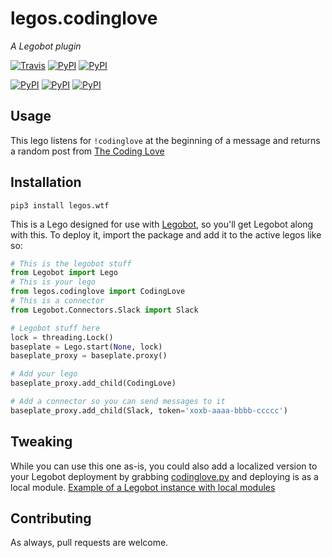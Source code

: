 # legos.codinglove

_A Legobot plugin_

[![Travis](https://img.shields.io/travis/Legobot/legos.codinglove.svg)]() [![PyPI](https://img.shields.io/pypi/pyversions/legos.codinglove.svg)]() [![PyPI](https://img.shields.io/pypi/v/legos.codinglove.svg)]()

[![PyPI](https://img.shields.io/pypi/wheel/legos.codinglove.svg)]() [![PyPI](https://img.shields.io/pypi/l/legos.codinglove.svg)]() [![PyPI](https://img.shields.io/pypi/status/legos.codinglove.svg)]()

## Usage

This lego listens for `!codinglove` at the beginning of a message and returns a random post from [The Coding Love](http://thecodinglove.com/)

## Installation
`pip3 install legos.wtf`

This is a Lego designed for use with [Legobot](https://github.com/Legobot/Legobot), so you'll get Legobot along with this. To deploy it, import the package and add it to the active legos like so:

```python
# This is the legobot stuff
from Legobot import Lego
# This is your lego
from legos.codinglove import CodingLove
# This is a connector
from Legobot.Connectors.Slack import Slack

# Legobot stuff here
lock = threading.Lock()
baseplate = Lego.start(None, lock)
baseplate_proxy = baseplate.proxy()

# Add your lego
baseplate_proxy.add_child(CodingLove)

# Add a connector so you can send messages to it
baseplate_proxy.add_child(Slack, token='xoxb-aaaa-bbbb-ccccc')
```

## Tweaking

While you can use this one as-is, you could also add a localized version to your Legobot deployment by grabbing [codinglove.py](legos/codinglove.py) and deploying is as a local module. [Example of a Legobot instance with local modules](https://github.com/voxpupuli/thevoxfox/)

## Contributing

As always, pull requests are welcome.
